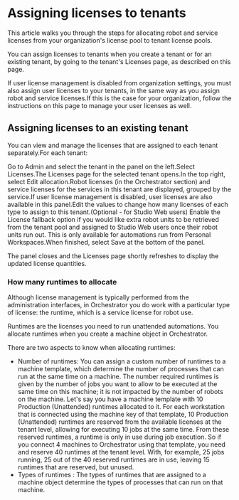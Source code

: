 ﻿# Assigning licenses to tenants

This article walks you through the steps for allocating robot and service licenses from your organization's license pool to tenant license pools.

You can assign licenses to tenants when you create a tenant or for an existing tenant, by going to the tenant's Licenses page, as described on this page.

If user license management is disabled from organization settings, you must also assign user licenses to your tenants, in the same way as you assign robot and service licenses.If this is the case for your organization, follow the instructions on this page to manage your user licenses as well.

## Assigning licenses to an existing tenant

You can view and manage the licenses that are assigned to each tenant separately.For each tenant:

Go to Admin and select the tenant in the panel on the left.Select Licenses.The Licenses page for the selected tenant opens.In the top right, select Edit allocation.Robot licenses (in the Orchestrator section) and service licenses for the services in this tenant are displayed, grouped by the service.If user license management is disabled, user licenses are also available in this panel.Edit the values to change how many licenses of each type to assign to this tenant.(Optional - for Studio Web users) Enable the License fallback option if you would like extra robot units to be retrieved from the tenant pool and assigned to Studio Web users once their robot units run out. This is only available for automations run from Personal Workspaces.When finished, select Save at the bottom of the panel.

The panel closes and the Licenses page shortly refreshes to display the updated license quantities.


### How many runtimes to allocate

Although license management is typically performed from the administration interfaces, in Orchestrator you do work with a particular type of license: the runtime, which is a service license for robot use.

Runtimes are the licenses you need to run unattended automations. You allocate runtimes when
			you create a machine object in Orchestrator.

There are two aspects to know when allocating runtimes:

* Number of runtimes: You can assign a custom number of runtimes to a machine template,
                    which determine the number of processes that can run at the same time on a
                    machine. The number required runtimes is given by the number of jobs you want to allow to be executed at the same time on this machine; it is not impacted by the number of robots on the machine. Let's say you have a machine template with 10 Production (Unattended) runtimes allocated to it. For each workstation that is connected using the machine key of that template, 10 Production (Unattended) runtimes are reserved from the available licenses at the tenant level, allowing for executing 10 jobs at the same time. From these reserved runtimes, a runtime is only in use during job execution. So if you connect 4 machines to Orchestrator using that template, you need and reserve 40 runtimes at the tenant level. With, for example, 25 jobs running, 25 out of the 40 reserved runtimes are in use, leaving 15 runtimes that are reserved, but unused.
* Types of runtimes : The types of runtimes that are assigned to a machine object determine the types of processes that can run on that machine.

